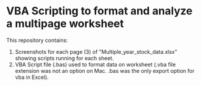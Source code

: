 # VBA Scripting to format and analyze a multipage worksheet

This repository contains:
1. Screenshots for each page (3) of "Multiple_year_stock_data.xlsx" showing scripts running for each sheet.
2. VBA Script file (.bas) used to format data on worksheet (.vba file extension was not an option on Mac. .bas was the only export option for vba in Excel).

